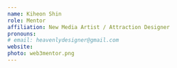 ```yaml
---
name: Kiheon Shin
role: Mentor
affiliation: New Media Artist / Attraction Designer
pronouns: 
# email: heavenlydesigner@gmail.com
website: 
photo: web3mentor.png
---
```

